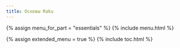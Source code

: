 ```yaml
---
title: Основы Raku
---
```


{% assign menu_for_part = "essentials" %}
{% include menu.html %}

{% assign extended_menu = true %}
{% include toc.html %}
